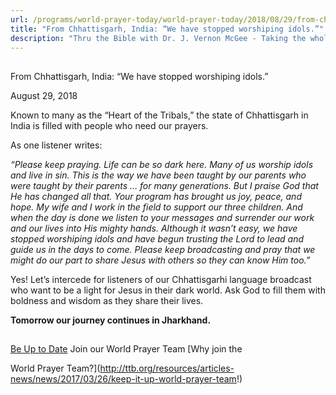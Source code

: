 ```yaml
---
url: /programs/world-prayer-today/world-prayer-today/2018/08/29/from-chhattisgarh-india-we-have-stopped-worshiping-idols-
title: "From Chhattisgarh, India: “We have stopped worshiping idols.”"
description: "Thru the Bible with Dr. J. Vernon McGee - Taking the whole Word to the whole world"
---
```







## 
 From Chhattisgarh, India: “We have stopped worshiping idols.”


August 29, 2018




Known to many as the “Heart of the Tribals,” the state of Chhattisgarh in India is filled with people who need our prayers. 


As one listener writes:


*“Please keep praying. Life can be so dark here. Many of us worship idols and live in sin. This is the way we have been taught by our parents who were taught by their parents … for many generations. But I praise God that He has changed all that. Your program has brought us joy, peace, and hope. My wife and I work in the field to support our three children. And when the day is done we listen to your messages and surrender our work and our lives into His mighty hands. Although it wasn’t easy, we have stopped worshiping idols and have begun trusting the Lord to lead and guide us in the days to come. Please keep broadcasting and pray that we might do our part to share Jesus with others so they can know Him too.”*


Yes! Let’s intercede for listeners of our Chhattisgarhi language broadcast who want to be a light for Jesus in their dark world. Ask God to fill them with boldness and wisdom as they share their lives. 


**Tomorrow our journey continues in Jharkhand.** 





## 




[Be Up to Date](http://feeds.feedburner.com/WorldPrayerToday "World Prayer Today RSS Feed")
Join our World Prayer Team
[Why join the  

World Prayer Team?](http://ttb.org/resources/articles-news/news/2017/03/26/keep-it-up-world-prayer-team!)




